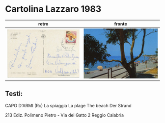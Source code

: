 # Cartolina Lazzaro 1983

|retro|fronte|
| --- | --- |
| ![retro cartolina](retro.jpg) | ![fronte cartolina](fronte.jpg) |

## Testi:

CAPO D'ARMI (Rc)
La spiaggia
La plage
The beach
Der Strand

213 Ediz. Polimeno Pietro - Via del Gatto 2
                            Reggio Calabria